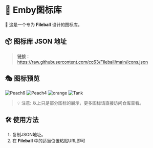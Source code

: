 # 🎨 Emby图标库

🌟 这是一个专为 **Fileball** 设计的图标库。

## 📦 图标库 JSON 地址
> **链接**：https://raw.githubusercontent.com/cc63/Fileball/main/icons.json

## 🎭 图标预览

![Peach6](https://raw.githubusercontent.com/cc63/Fileball/main/icons/Peach6.png)
![Peach4](https://raw.githubusercontent.com/cc63/Fileball/main/icons/Peach4.png)
![orange](https://raw.githubusercontent.com/cc63/Fileball/main/icons/Orange3.png)
![Tank](https://raw.githubusercontent.com/cc63/Fileball/main/icons/Tank3.png)

> 💡 注意: 以上只是部分图标的展示，更多图标请直接访问仓库查看。

## 🛠 使用方法
1. 复制JSON地址。
2. 在 **Fileball** 中的适当位置粘贴URL即可
